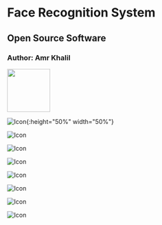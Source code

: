 # Face Recognition System
## Open Source Software
### Author: Amr Khalil

<img src="media/Icon.png" width="100" height="100">

![Icon](media/1.png){:height="50%" width="50%"}

![Icon](media/2.png)

![Icon](media/3.png)

![Icon](media/4.png)

![Icon](media/5.png)

![Icon](media/6.png)

![Icon](media/7.png)

![Icon](media/8.png)


